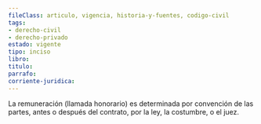 ```yaml
---
fileClass: articulo, vigencia, historia-y-fuentes, codigo-civil
tags:
- derecho-civil
- derecho-privado
estado: vigente
tipo: inciso
libro:
titulo:
parrafo:
corriente-juridica:
---
```

La remuneración (llamada honorario) es determinada por convención de las partes, antes o después del contrato, por la ley, la costumbre, o el juez.